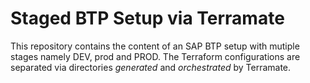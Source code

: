# Staged BTP Setup via Terramate

This repository contains the content of an SAP BTP setup with mutiple stages namely DEV, prod and PROD. The Terraform configurations are separated via directories *generated* and *orchestrated* by Terramate.
